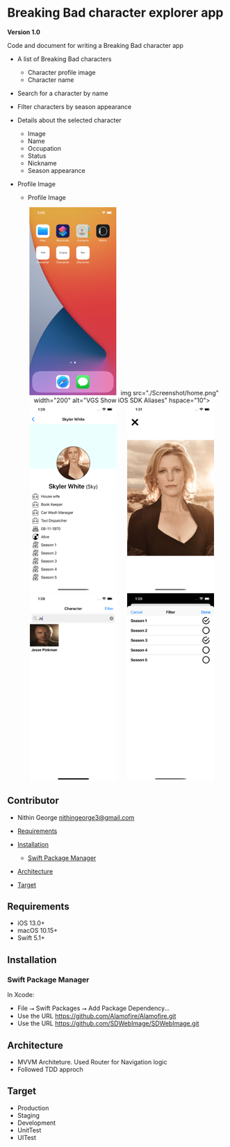 # Breaking Bad character explorer app
**Version 1.0**

Code and document for writing a Breaking Bad character app
 -  A list of Breaking Bad characters
    - Character profile image
    - Character name
 - Search for a character by name
 - Filter characters by season appearance
 - Details about the selected character
    - Image 
    - Name
    - Occupation
    - Status 
    - Nickname 
    - Season appearance
- Profile Image  
    - Profile Image
    
    <p align="center">
      <img src="./Screenshot/targets.png" width="200" alt="VGS Show iOS SDK Aliases" hspace="10">img src="./Screenshot/home.png" width="200" alt="VGS Show iOS SDK Aliases" hspace="10"><img src="./Screenshot/detail.png" width="200" alt="VGS Show iOS SDK Revealed Data" hspace="10"> <img src="./Screenshot/imageFull.png" width="200" alt="VGS Show iOS SDK Revealed Data" hspace="10"><img src="./Screenshot/search.png" width="200" alt="VGS Show iOS SDK Revealed Data" hspace="10"> <img src="./Screenshot/filter.png" width="200" alt="VGS Show iOS SDK Revealed Data" hspace="10">
    </p>
    
## Contributor
- Nithin George <nithingeorge3@gmail.com>

- [Requirements](#requirements)
- [Installation](#installation)
    - [Swift Package Manager](#swift-package-manager)
- [Architecture](#Architecture)
- [Target](#Target)
    
## Requirements
* iOS 13.0+
* macOS 10.15+
* Swift 5.1+

## Installation

### Swift Package Manager

In Xcode:
* File ⭢ Swift Packages ⭢ Add Package Dependency...
* Use the URL https://github.com/Alamofire/Alamofire.git
* Use the URL https://github.com/SDWebImage/SDWebImage.git

## Architecture 
* MVVM Architeture. Used Router for Navigation logic
* Followed TDD approch

## Target

* Production
* Staging
* Development
* UnitTest
* UITest


